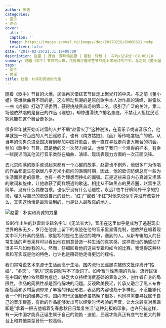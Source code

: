 ```yaml
---
author: 宋逸
categories:
- 音乐
- 评论
cover:
  alt: ''
  caption: ''
  image: https://images.soomal.cc/images/doc/20170226/00066621.webp
  relative: false
date: '2017-02-26T21:31:19+08:00'
description: 赵雷 | 源自：深圳特区报 | 版权：转载 |  平均/总评分：09.00/18
summary: 随着《歌手》节目的火爆，民谣再次借综艺节目走上聚光灯的中央。与之前《董小姐》等爆款曲目不同的是，这次带动热潮的是原创歌手本人对作品的演绎，赵雷以一曲《成都》打动了评委团，获得挑战赛首场的第二名，吸引了广泛的关注……
tags:
- 歌手
- 民谣
title: 赵雷：朴实和真诚的力量
---
```


随着《歌手》节目的火爆，民谣再次借综艺节目走上聚光灯的中央。与之前《董小姐》等爆款曲目不同的是，这次带动热潮的是原创歌手本人对作品的演绎，赵雷以一曲《成都》打动了评委团，获得挑战赛首场的第二名，吸引了广泛的关注。第二场他依然唱的是自己的作品《理想》，却惨遭滑铁卢排名垫底，不禁让人担忧民谣究竟能在这个舞台走多远。

很多早年就开始听赵雷的人并不屑“赵雷火了”这种说法，在音乐节或者音乐会，他早就是一呼百应的人气民谣歌手，也有《南方姑娘》、《画》等传唱度极广的歌。从当年的快男杀进全国决赛到参加中国好歌曲，他一直在寻找走向更大舞台的机会。参加《歌手》节目，既是他的又一次努力尝试，也给了我们一个难得的样本，有幸一睹民谣同其他流行音乐类型在编曲、演绎、现场表现力方面的一次正面交锋。

去北京闯荡的歌手谁说起来都有一个心酸的故事，赵雷也不例外，他很多广为传唱的作品都诞生在蜗居八平方米小房间的落魄时期，因此，他的歌词仿佛总有一些为生活而奔走的疲惫，也有一些为理想而挣扎的倔强。正是这些来自内心真诚又坦荡的歌词和旋律，让他收获了同样境遇的歌迷。相比从不缺黑点的民谣圈，赵雷生活简单，没有什么偶像包袱，也似乎没有什么话题性，永远T恤牛仔裤简朴干净的打扮，埋头写自己的歌做自己的音乐，“红了”或者“不红”对他来说似乎并没有改变什么，其实这恰恰是最难做到的，也是让人最敬佩的地方。

![赵雷：朴实和真诚的力量](https://images.soomal.cc/images/doc/20170226/00066621.webp)





1986年出生的赵雷新专辑名字叫《无法长大》，音乐在这里似乎是成为了逃避现实世界的永无乡，岁月在他身上留下的痕迹在他的音乐里显得克制，他依然在唱着现实中平凡朴素的感情，歌里写的是他生活过的城市，遇到的人。从新专辑加入的日常生活的声音采样可以看出他在刻意营造一种生活的真实感，这样做也的确感动了很多平凡如你我的人。然而，仔细回看他的这些专辑和如今的比赛，我觉得这种朴素和写实既是他的特色，也许也是阻碍他走得更远的桎梏。

我们常常说艺术来源于生活而高于生活，国内流行民谣屡次被热文批评离开“姑娘”、“冬天”、“南方”这些词就写不了歌词了。如今暂时性热潮的背后，流行民谣在中国的地位依然颇为尴尬，缺乏大众持续消费基础的表象之外，创作者自身的局限性，作品的同质性都是亟待解决的问题。反观欧美民谣，传承又融合了黑人布鲁斯摇滚和乡村蓝调带来了丰富的作品形态，表达的内容也趋于多样化，不乏能够代表一个时代的经典之作。国内流行民谣起步虽然晚了很多，也同样需要寻找属于自己的音乐根基，有新的作品能够发出可以经受时代考验的声音，让大众转变对民谣即是“拿着一把吉他唱着伤春悲秋日日繁复生活”这种刻板的印象。也许只有这样，有一天中国才能真正诞生属于自己的鲍勃・迪伦，民谣才能真正有底气在更大的舞台上和其他类型音乐一较高低。
